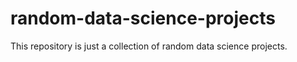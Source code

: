 # random-data-science-projects
This repository is just a collection of random data science projects.
